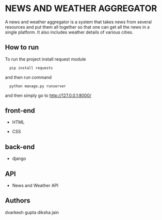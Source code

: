 
# NEWS AND WEATHER AGGREGATOR

A news and weather aggregator is a system that takes news from several resources and put them all together so that one can get all the news in a single platform. It also includes weather details of various cities.

## How to run

To run the project install request module


```bash
  pip install requests
```

and then run command


```bash
  python manage.py runserver
```

and then simply go to http://127.0.0.1:8000/

## front-end

- HTML

- CSS

## back-end

- django

## API

- News and Weather API


## Authors
dvarkesh gupta
diksha jain